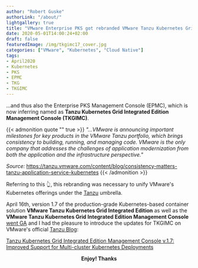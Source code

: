 ```yaml
---
author: "Robert Guske"
authorLink: "/about/"
lightgallery: true
title: "VMware Enterprise PKS got rebranded VMware Tanzu Kubernetes Grid Integrated Edition"
date: 2020-05-01T14:00:24+02:00
draft: false
featuredImage: /img/tkgimc17_cover.jpg
categories: ["VMware", "Kubernetes", "Cloud Native"]
tags:
- April2020
- Kubernetes
- PKS
- EPMC
- TKG
- TKGIMC
---
```

...and thus also the Enterprise PKS Management Console (EPMC), which is now inferring named as **Tanzu Kubernetes Grid Integrated Edition Management Console (TKGIMC)**.

{{< admonition quote "" true >}}
*"...VMware is announcing important milestones for key products in the VMware Tanzu portfolio, which brings consistency to building, running, and managing code. VMware is the only company that addresses the challenges of application modernization from both the application and the infrastructure perspective."*

*Source:* https://tanzu.vmware.com/content/blog/consistency-matters-tanzu-application-service-kubernetes
{{< /admonition >}}

Referring to this :point_up_2:, this rebranding was necessary to unify VMware's Kubernetes offerings under the <a href="https://tanzu.vmware.com/tanzu" target="_blank">Tanzu</a> umbrella.

April 16th, version 1.7 of the production-grade Kubernetes-based container solution **VMware Tanzu Kubernetes Grid Integrated Edition** as well as the **VMware Tanzu Kubernetes Grid Integrated Edition Management Console** <a href="https://docs.vmware.com/en/VMware-Enterprise-PKS/1.7/rn/VMware-Enterprise-PKS-17-Release-Notes.html" target="_blank">went GA</a> and I had the pleasure to introduce the updates for TKGIMC on VMware's official <a href="https://tanzu.vmware.com/blog" target="_blank">Tanzu Blog</a>:

<a href="https://tanzu.vmware.com/content/blog/tanzu-kubernetes-grid-integrated-edition-management-console-v-1-7-improved-support-for-multi-cluster-kubernetes-deployments" target="_blank">Tanzu Kubernetes Grid Integrated Edition Management Console v.1.7: Improved Support for Multi-cluster Kubernetes Deployments</a>

**<center>Enjoy! Thanks</center>**